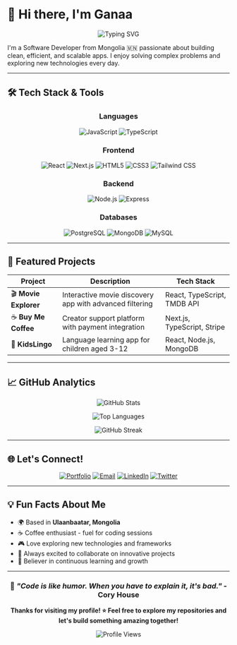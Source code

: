 # 👋 Hi there, I'm Ganaa

<div align="center">
  
![Typing SVG](https://readme-typing-svg.herokuapp.com?font=Fira+Code&pause=1000&color=36BCF7FF&center=true&vCenter=true&width=435&lines=Software+Developer;Problem+Solver;Tech+Enthusiast;Always+Learning!)

</div>

I'm a Software Developer from Mongolia 🇲🇳 passionate about building clean, efficient, and scalable apps. I enjoy solving complex problems and exploring new technologies every day.

---

## 🛠️ Tech Stack & Tools

<div align="center">

### Languages
![JavaScript](https://img.shields.io/badge/-JavaScript-F7DF1E?style=flat-square&logo=javascript&logoColor=black)
![TypeScript](https://img.shields.io/badge/-TypeScript-3178C6?style=flat-square&logo=typescript&logoColor=white)

### Frontend
![React](https://img.shields.io/badge/-React-61DAFB?style=flat-square&logo=react&logoColor=black)
![Next.js](https://img.shields.io/badge/-Next.js-000000?style=flat-square&logo=next.js&logoColor=white)
![HTML5](https://img.shields.io/badge/-HTML5-E34F26?style=flat-square&logo=html5&logoColor=white)
![CSS3](https://img.shields.io/badge/-CSS3-1572B6?style=flat-square&logo=css3&logoColor=white)
![Tailwind CSS](https://img.shields.io/badge/-Tailwind_CSS-38B2AC?style=flat-square&logo=tailwind-css&logoColor=white)

### Backend
![Node.js](https://img.shields.io/badge/-Node.js-339933?style=flat-square&logo=node.js&logoColor=white)
![Express](https://img.shields.io/badge/-Express-000000?style=flat-square&logo=express&logoColor=white)

### Databases
![PostgreSQL](https://img.shields.io/badge/-PostgreSQL-336791?style=flat-square&logo=postgresql&logoColor=white)
![MongoDB](https://img.shields.io/badge/-MongoDB-47A248?style=flat-square&logo=mongodb&logoColor=white)
![MySQL](https://img.shields.io/badge/-MySQL-4479A1?style=flat-square&logo=mysql&logoColor=white)

</div>

---

## 🌟 Featured Projects

<div align="center">

| Project | Description | Tech Stack |
|---------|-------------|------------|
| 🎬 **Movie Explorer** | Interactive movie discovery app with advanced filtering | React, TypeScript, TMDB API |
| ☕ **Buy Me Coffee** | Creator support platform with payment integration | Next.js, TypeScript, Stripe |
| 👶 **KidsLingo** | Language learning app for children aged 3-12 | React, Node.js, MongoDB |

</div>

---

## 📈 GitHub Analytics

<div align="center">
  
![GitHub Stats](https://github-readme-stats.vercel.app/api?username=merkzadok&show_icons=true&count_private=true&theme=tokyonight&hide_border=true)

![Top Languages](https://github-readme-stats.vercel.app/api/top-langs/?username=merkzadok&layout=compact&theme=tokyonight&hide_border=true)

![GitHub Streak](https://github-readme-streak-stats.herokuapp.com/?user=merkzadok&theme=tokyonight&hide_border=true)

</div>

---

## 🌐 Let's Connect!

<div align="center">

[![Portfolio](https://img.shields.io/badge/-Portfolio-000000?style=for-the-badge&logo=notion&logoColor=white)](https://portfolio-redeploy-taupe.vercel.app/)
[![Email](https://img.shields.io/badge/-Email-D14836?style=for-the-badge&logo=gmail&logoColor=white)](mailto:merkzadok@gmail.com)
[![LinkedIn](https://img.shields.io/badge/-LinkedIn-0077B5?style=for-the-badge&logo=linkedin&logoColor=white)](your-linkedin-link)
[![Twitter](https://img.shields.io/badge/-Twitter-1DA1F2?style=for-the-badge&logo=twitter&logoColor=white)](your-twitter-link)

</div>

---

## 💡 Fun Facts About Me

- 🌍 Based in **Ulaanbaatar, Mongolia**
- ☕ Coffee enthusiast - fuel for coding sessions
- 🎮 Love exploring new technologies and frameworks
- 🎯 Always excited to collaborate on innovative projects
- 📖 Believer in continuous learning and growth

---

<div align="center">
  
### 🎯 *"Code is like humor. When you have to explain it, it's bad."* - Cory House

**Thanks for visiting my profile! ⭐ Feel free to explore my repositories and let's build something amazing together!**

![Profile Views](https://komarev.com/ghpvc/?username=merkzadok&color=blueviolet&style=flat-square&label=Profile+Views)

</div>
